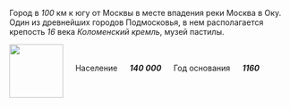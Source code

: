 <!--2021-11-20 14:44:22-->
Город в *100* км к югу от Москвы в месте впадения реки Москва в Оку.
Один из древнейших городов Подмосковья, в нем располагается крепость *16* века *Коломенский кремль*, 
музей пастилы.

<img src="/posts/Места Подмосковья/Kolomna.svg" align="middle" width="96px"> &emsp; 
Население &emsp; ***140 000*** &emsp;
Год основания &emsp; ***1160***
